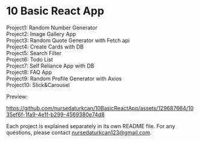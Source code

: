 # 10 Basic React App
Project1:  Random Number Generator <br/>
Project2:  Image Gallery App <br/>
Project3:  Random Quote Generator with Fetch api<br/>
Project4:  Create Cards with DB<br/>
Project5:  Search Filter<br/>
Project6:  Todo List<br/>
Project7:  Self Reliance App with DB<br/>
Project8:  FAQ App<br/>
Project9:  Random Profile Generator with Axios<br/>
Project10: Slick&Carousel<br/>

Preview: <br/>

https://github.com/nursedaturkcan/10BasicReactApp/assets/129687664/1035ef6f-1fa9-4e1f-b299-4569380e74d8 <br/>

Each project is explained separately in its own README file. For any questions, please contact nursedaturkcan123@gmail.com.

